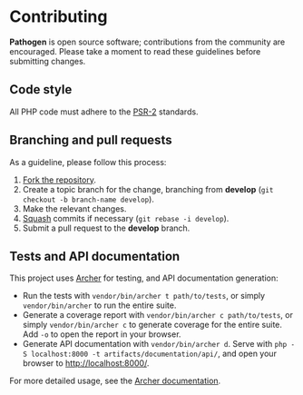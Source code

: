 # Contributing

**Pathogen** is open source software; contributions from the community are
encouraged. Please take a moment to read these guidelines before submitting
changes.

## Code style

All PHP code must adhere to the [PSR-2] standards.

[PSR-2]: https://github.com/php-fig/fig-standards/blob/master/accepted/PSR-2-coding-style-guide.md

## Branching and pull requests

As a guideline, please follow this process:

1. [Fork the repository].
2. Create a topic branch for the change, branching from **develop**
(`git checkout -b branch-name develop`).
3. Make the relevant changes.
4. [Squash] commits if necessary (`git rebase -i develop`).
5. Submit a pull request to the **develop** branch.

[Fork the repository]: https://help.github.com/articles/fork-a-repo
[Squash]: http://git-scm.com/book/en/Git-Tools-Rewriting-History#Changing-Multiple-Commit-Messages

## Tests and API documentation

This project uses [Archer] for testing, and API documentation generation:

- Run the tests with `vendor/bin/archer t path/to/tests`, or simply
  `vendor/bin/archer` to run the entire suite.
- Generate a coverage report with `vendor/bin/archer c path/to/tests`, or simply
  `vendor/bin/archer c` to generate coverage for the entire suite. Add `-o` to
  open the report in your browser.
- Generate API documentation with `vendor/bin/archer d`. Serve with
  `php -S localhost:8000 -t artifacts/documentation/api/`, and open your browser
  to [http://localhost:8000/].

For more detailed usage, see the [Archer documentation].

[Archer]: https://github.com/IcecaveStudios/archer
[Archer documentation]: https://github.com/IcecaveStudios/archer
[http://localhost:8000/]: http://localhost:8000/
